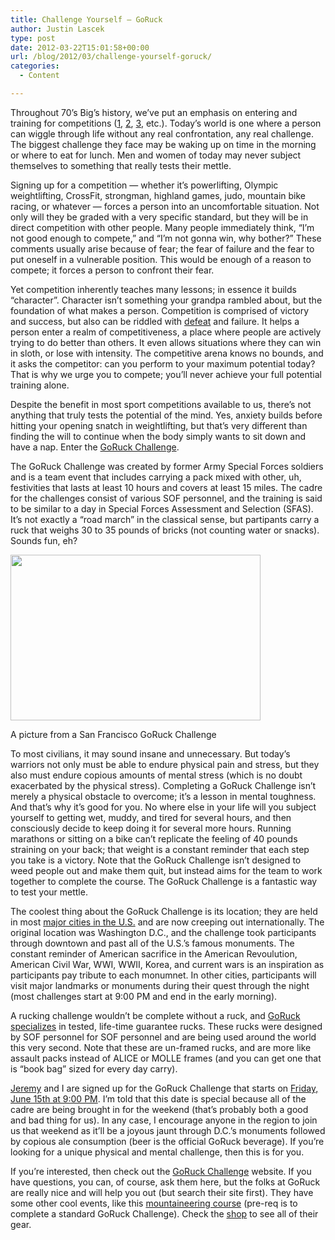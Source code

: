 ```yaml
---
title: Challenge Yourself — GoRuck
author: Justin Lascek
type: post
date: 2012-03-22T15:01:58+00:00
url: /blog/2012/03/challenge-yourself-goruck/
categories:
  - Content

---
```

Throughout 70&#8217;s Big&#8217;s history, we&#8217;ve put an emphasis on entering and training for competitions (<a href="/blog/2009/12/letter-of-intent-day/" target="_blank">1</a>, <a href="/blog/2010/01/the-letter-of-intent-part-deux/" target="_blank">2</a>, <a href="/blog/2011/01/letter-of-intent-day-2011/" target="_blank">3</a>, etc.). Today&#8217;s world is one where a person can wiggle through life without any real confrontation, any real challenge. The biggest challenge they face may be waking up on time in the morning or where to eat for lunch. Men and women of today may never subject themselves to something that really tests their mettle.
  

  
Signing up for a competition &#8212; whether it&#8217;s powerlifting, Olympic weightlifting, CrossFit, strongman, highland games, judo, mountain bike racing, or whatever &#8212; forces a person into an uncomfortable situation. Not only will they be graded with a very specific standard, but they will be in direct competition with other people. Many people immediately think, &#8220;I&#8217;m not good enough to compete,&#8221; and &#8220;I&#8217;m not gonna win, why bother?&#8221; These comments usually arise because of fear; the fear of failure and the fear to put oneself in a vulnerable position. This would be enough of a reason to compete; it forces a person to confront their fear.
  

  
Yet competition inherently teaches many lessons; in essence it builds &#8220;character&#8221;. Character isn&#8217;t something your grandpa rambled about, but the foundation of what makes a person. Competition is comprised of victory and success, but also can be riddled with <a href="http://youtu.be/-9yHD2f64hk" target="_blank">defeat</a> and failure. It helps a person enter a realm of competitiveness, a place where people are actively trying to do better than others. It even allows situations where they can win in sloth, or lose with intensity. The competitive arena knows no bounds, and it asks the competitor: can you perform to your maximum potential today? That is why we urge you to compete; you&#8217;ll never achieve your full potential training alone.
  

  
Despite the benefit in most sport competitions available to us, there&#8217;s not anything that truly tests the potential of the mind. Yes, anxiety builds before hitting your opening snatch in weightlifting, but that&#8217;s very different than finding the will to continue when the body simply wants to sit down and have a nap. Enter the <a href="http://www.goruck.com/category/challenge/" target="_blank">GoRuck Challenge</a>.
  

  
The GoRuck Challenge was created by former Army Special Forces soldiers and is a team event that includes carrying a pack mixed with other, uh, festivities that lasts at least 10 hours and covers at least 15 miles. The cadre for the challenges consist of various SOF personnel, and the training is said to be similar to a day in Special Forces Assessment and Selection (SFAS). It&#8217;s not exactly a &#8220;road march&#8221; in the classical sense, but partipants carry a ruck that weighs 30 to 35 pounds of bricks (not counting water or snacks). Sounds fun, eh?

<div id="attachment_6591" style="width: 410px" class="wp-caption aligncenter">
  <a href="/2012/03/GRC_SF.jpg"><img aria-describedby="caption-attachment-6591" data-attachment-id="6591" data-permalink="/blog/2012/03/challenge-yourself-goruck/grc_sf/" data-orig-file="/2012/03/GRC_SF.jpg" data-orig-size="400,265" data-comments-opened="1" data-image-meta="{&quot;aperture&quot;:&quot;5&quot;,&quot;credit&quot;:&quot;&quot;,&quot;camera&quot;:&quot;NIKON D7000&quot;,&quot;caption&quot;:&quot;&quot;,&quot;created_timestamp&quot;:&quot;1321701441&quot;,&quot;copyright&quot;:&quot;&quot;,&quot;focal_length&quot;:&quot;35&quot;,&quot;iso&quot;:&quot;400&quot;,&quot;shutter_speed&quot;:&quot;0.01&quot;,&quot;title&quot;:&quot;&quot;}" data-image-title="GRC_SF" data-image-description="" data-medium-file="/2012/03/GRC_SF.jpg" data-large-file="/2012/03/GRC_SF.jpg" src="/2012/03/GRC_SF.jpg" alt="" title="GRC_SF" width="400" height="265" class="size-full wp-image-6591" /></a>
  
  <p id="caption-attachment-6591" class="wp-caption-text">
    A picture from a San Francisco GoRuck Challenge
  </p>
</div>

To most civilians, it may sound insane and unnecessary. But today&#8217;s warriors not only must be able to endure physical pain and stress, but they also must endure copious amounts of mental stress (which is no doubt exacerbated by the physical stress). Completing a GoRuck Challenge isn&#8217;t merely a physical obstacle to overcome; it&#8217;s a lesson in mental toughness. And that&#8217;s why it&#8217;s good for you. No where else in your life will you subject yourself to getting wet, muddy, and tired for several hours, and then consciously decide to keep doing it for several more hours. Running marathons or sitting on a bike can&#8217;t replicate the feeling of 40 pounds straining on your back; that weight is a constant reminder that each step you take is a victory. Note that the GoRuck Challenge isn&#8217;t designed to weed people out and make them quit, but instead aims for the team to work together to complete the course. The GoRuck Challenge is a fantastic way to test your mettle.
  

  
The coolest thing about the GoRuck Challenge is its location; they are held in most <a href="http://goruckchallenge.com/category/events/" target="_blank">major cities in the U.S.</a> and are now creeping out internationally. The original location was Washington D.C., and the challenge took participants through downtown and past all of the U.S.&#8217;s famous monuments. The constant reminder of American sacrifice in the American Revoulution, American Civil War, WWI, WWII, Korea, and current wars is an inspiration as participants pay tribute to each monumnet. In other cities, participants will visit major landmarks or monuments during their quest through the night (most challenges start at 9:00 PM and end in the early morning).
  

  
A rucking challenge wouldn&#8217;t be complete without a ruck, and <a href="http://www.goruck.com/shop/" target="_blank">GoRuck specializes</a> in tested, life-time guarantee rucks. These rucks were designed by SOF personnel for SOF personnel and are being used around the world this very second. Note that these are un-framed rucks, and are more like assault packs instead of ALICE or MOLLE frames (and you can get one that is &#8220;book bag&#8221; sized for every day carry).
  

  
<a href="http://crossfitannandale.com" target="_blank">Jeremy</a> and I are signed up for the GoRuck Challenge that starts on <a href="http://goruckchallenge.com/events/washington-dc-spring-2012/" target="_blank">Friday, June 15th at 9:00 PM</a>. I&#8217;m told that this date is special because all of the cadre are being brought in for the weekend (that&#8217;s probably both a good and bad thing for us). In any case, I encourage anyone in the region to join us that weekend as it&#8217;ll be a joyous jaunt through D.C.&#8217;s monuments followed by copious ale consumption (beer is the official GoRuck beverage). If you&#8217;re looking for a unique physical and mental challenge, then this is for you.
  

  
If you&#8217;re interested, then check out the <a href="http://goruckchallenge.com/" target="_blank">GoRuck Challenge</a> website. If you have questions, you can, of course, ask them here, but the folks at GoRuck are really nice and will help you out (but search their site first). They have some other cool events, like this <a href="http://goruckchallenge.com/ascent/" target="_blank">mountaineering course</a> (pre-req is to complete a standard GoRuck Challenge). Check the <a href="http://www.goruck.com/shop/" target="_blank">shop</a> to see all of their gear.
